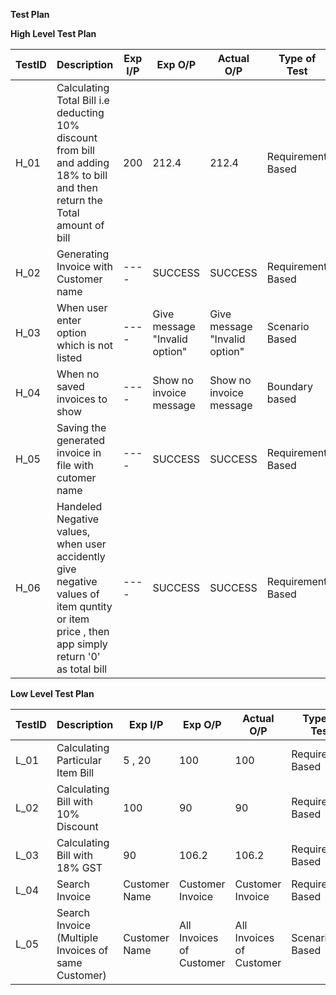 **Test Plan**


**High Level Test Plan**


| TestID | Description                                                                                                                                  | Exp I/P | Exp O/P                       | Actual O/P                    | Type of Test      |
| ------ | -------------------------------------------------------------------------------------------------------------------------------------------- | ------- | ----------------------------- | ----------------------------- | ----------------- |
| H_01   | Calculating Total Bill i.e deducting 10% discount from bill and adding 18% to bill and then return the Total amount of bill                  | 200    | 212.4                        | 212.4                         | Requirement Based |
| H_02   | Generating Invoice with Customer name                                                                                                        | ----    | SUCCESS                       | SUCCESS                       | Requirement Based |
| H_03   | When user enter option which is not listed                                                                                                   | ----    | Give message "Invalid option" | Give message "Invalid option" | Scenario Based    |
| H_04   | When no saved invoices to show                                                                                                               | ----    | Show no invoice message       | Show no invoice message       | Boundary based    |
| H_05   | Saving the generated invoice in file with cutomer name                                                                                       | ----    | SUCCESS                       | SUCCESS                       | Requirement Based |
| H_06   | Handeled Negative values, when user accidently give negative values of item quntity or item price , then app simply return '0' as total bill | ----    | SUCCESS                       | SUCCESS                       | Requirement Based |



**Low Level Test Plan**


| TestID | Description                                         | Exp I/P       | Exp O/P                  | Actual O/P               | Type of Test      |
| ------ | --------------------------------------------------- | ------------- | ------------------------ | ------------------------ | ----------------- |
| L_01   | Calculating Particular Item Bill                    | 5 , 20       | 100                      | 100                     | Requirement Based |
| L_02   | Calculating Bill with 10% Discount                  | 100           | 90                  | 90                    | Requirement Based |
| L_03   | Calculating Bill with 18% GST                       | 90         | 106.2                   | 106.2                   | Requirement Based |
| L_04   | Search Invoice                                      | Customer Name | Customer Invoice         | Customer Invoice         | Requirement Based |
| L_05   | Search Invoice (Multiple Invoices of same Customer) | Customer Name | All Invoices of Customer | All Invoices of Customer | Scenario Based    |
